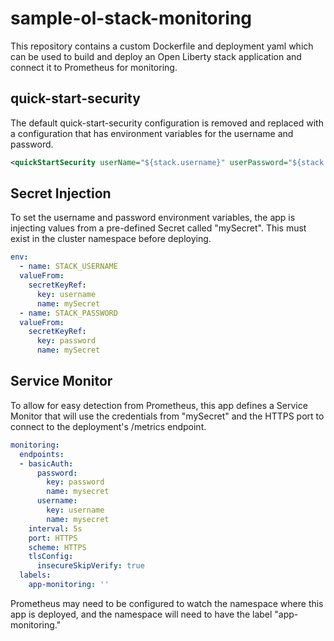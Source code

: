 # sample-ol-stack-monitoring

This repository contains a custom Dockerfile and deployment yaml which can be used to build and deploy an Open Liberty stack application and connect it to Prometheus for monitoring.

## quick-start-security

The default quick-start-security configuration is removed and replaced with a configuration that has environment variables for the username and password.

```xml
<quickStartSecurity userName="${stack.username}" userPassword="${stack.password}" />
```

## Secret Injection

To set the username and password environment variables, the app is injecting values from a pre-defined Secret called "mySecret". This must exist in the cluster namespace before deploying.

```yaml
env:
  - name: STACK_USERNAME
  valueFrom:
    secretKeyRef:
      key: username
      name: mySecret
  - name: STACK_PASSWORD
  valueFrom:
    secretKeyRef:
      key: password
      name: mySecret
```

<!-- ## HTTPS Port Configuration

You will notice that the app-deploy.yaml is configured to use port 9443 rather than port 9080.

```yaml
port: 9443
```
-->

## Service Monitor

To allow for easy detection from Prometheus, this app defines a Service Monitor that will use the credentials from "mySecret" and the HTTPS port to connect to the deployment's /metrics endpoint.

```yaml
monitoring:
  endpoints:
  - basicAuth:
      password:
        key: password
        name: mysecret
      username:
        key: username
        name: mysecret
    interval: 5s
    port: HTTPS
    scheme: HTTPS
    tlsConfig:
      insecureSkipVerify: true
  labels:
    app-monitoring: ''
```

Prometheus may need to be configured to watch the namespace where this app is deployed, and the namespace will need to have the label "app-monitoring."